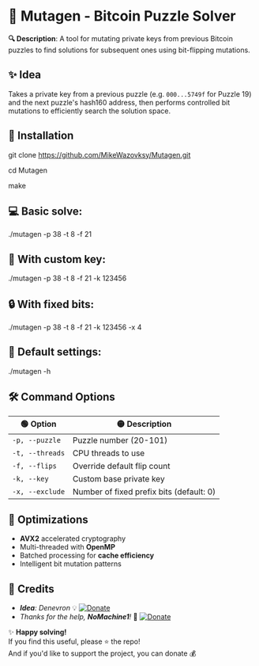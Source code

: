 # 🧬 Mutagen - Bitcoin Puzzle Solver

**🔍 Description**: A tool for mutating private keys from previous Bitcoin puzzles to find solutions for subsequent ones using bit-flipping mutations.

## ✨ Idea

Takes a private key from a previous puzzle (e.g. `000...5749f` for Puzzle 19) and the next puzzle's hash160 address, then performs controlled bit mutations to efficiently search the solution space.

## 🚀 Installation

git clone https://github.com/MikeWazovksy/Mutagen.git

cd Mutagen

make

## 💻 Basic solve:

./mutagen -p 38 -t 8 -f 21

## 🔑 With custom key:

./mutagen -p 38 -t 8 -f 21 -k 123456

## 🔒 With fixed bits:

./mutagen -p 38 -t 8 -f 21 -k 123456 -x 4

## 🏁 Default settings:

./mutagen -h

## 🛠 **Command Options**

| 🟢 **Option**   | 🟡 **Description**                       |
| --------------- | ---------------------------------------- |
| `-p, --puzzle`  | Puzzle number (20-101)                   |
| `-t, --threads` | CPU threads to use                       |
| `-f, --flips`   | Override default flip count              |
| `-k, --key`     | Custom base private key                  |
| `-x, --exclude` | Number of fixed prefix bits (default: 0) |

## 🔧 **Optimizations**

- **AVX2** accelerated cryptography
- Multi-threaded with **OpenMP**
- Batched processing for **cache efficiency**
- Intelligent bit mutation patterns

## 👏 **Credits**

- _**Idea**: Denevron_ 💡 [![Donate](https://img.shields.io/badge/donate-Bitcoin-ff9900)](https://blockchair.com/bitcoin/address/bc1qa3c5xdc6a3n2l3w0sq3vysustczpmlvhdwr8vc)
- _Thanks for the help, **NoMachine1**!_ 🔧 [![Donate](https://img.shields.io/badge/donate-Bitcoin-ff9900)](https://blockchair.com/bitcoin/address/bc1qdwnxr7s08xwelpjy3cc52rrxg63xsmagv50fa8)

✨ **Happy solving!**  
If you find this useful, please ⭐️ the repo!  
And if you'd like to support the project, you can donate 💰

